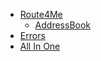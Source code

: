* [Route4Me](Route4Me.md)
  * [AddressBook](AddressBook.md)
* [Errors](errors.md)
* [All In One](api.md)
